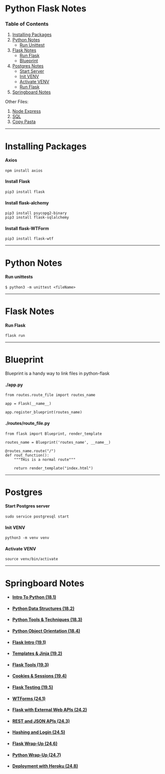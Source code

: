 # Python Flask Notes

### Table of Contents
1. [Installing Packages](#installing-packages)
2. [Python Notes](#python-notes)
    * [Run Unittest](#run-unittests)
3. [Flask Notes](#flask-notes)
    * [Run Flask](#run-flask)
    * [Blueprint](#blueprint)
4. [Postgres Notes](#postgres)
    * [Start Server](#start-postgres-server)
    * [Init VENV](#init-venv)
    * [Activate VENV](#activate-venv)
    * [Run Flask](#run-flask)
5. [Springboard Notes](#springboard-notes)

Other Files:
1. [Node Express](./node_express)
2. [SQL](./sql)
3. [Copy Pasta](../copy_pasta)

---

# Installing Packages

#### Axios
    npm install axios

#### Install Flask
    pip3 install flask

#### Install flask-alchemy
    pip3 install psycopg2-binary
    pip3 install flask-sqlalchemy

#### Install flask-WTForm
    pip3 install flask-wtf

---

# Python Notes

#### Run unittests
    $ python3 -m unittest <fileName>

---

# Flask Notes

#### Run Flask
    flask run

---
# Blueprint
Blueprint is a handy way to link files in python-flask

#### ./app.py
    from routes.route_file import routes_name

    app = Flask(__name__)

    app.register_blueprint(routes_name)

#### ./routes/route_file.py
    from flask import Blueprint, render_template

    routes_name = Blueprint('routes_name', __name__)

    @routes_name.route("/")
    def rout_function():
        """THis is a normal route"""

        return render_template("index.html")

---

# Postgres

#### Start Postgres server
    sudo service postgresql start

#### Init VENV
    python3 -m venv venv

#### Activate VENV
    source venv/bin/activate

---

# Springboard Notes

*  #### [Intro To Python (18.1)](http://curric.rithmschool.com/springboard/lectures/python-intro/)

* #### [Python Data Structures (18.2)](http://curric.rithmschool.com/springboard/lectures/python-ds/)

* #### [Python Tools & Techniques (18.3)](http://curric.rithmschool.com/springboard/lectures/python-tools/)

* #### [Python Object Orientation (18.4)](http://curric.rithmschool.com/springboard/lectures/python-oo/)

* #### [Flask Intro (19.1)](http://curric.rithmschool.com/springboard/lectures/flask-intro/)

* #### [Templates & Jinja (19.2)](http://curric.rithmschool.com/springboard/lectures/flask-jinja/)

* #### [Flask Tools (19.3)](https://curric.rithmschool.com/springboard/lectures/flask-tools/)

* #### [Cookies & Sessions (19.4)](http://curric.rithmschool.com/springboard/lectures/flask-session/)

* #### [Flask Testing (19.5)](http://curric.rithmschool.com/springboard/lectures/flask-testing/)

* #### [WTForms (24.1)](http://curric.rithmschool.com/springboard/lectures/flask-wtforms/)

* #### [Flask with External Web APIs (24.2)](http://curric.rithmschool.com/springboard/lectures/flask-ext-apis/) 

* #### [REST and JSON APIs (24.3)](http://curric.rithmschool.com/springboard/lectures/flask-rest-json-api/)

* #### [Hashing and Login (24.5)](http://curric.rithmschool.com/springboard/lectures/flask-hashing-login/)

* #### [Flask Wrap-Up (24.6)](http://curric.rithmschool.com/springboard/lectures/flask-wrapup/)

* #### [Python Wrap-Up (24.7)](http://curric.rithmschool.com/springboard/lectures/python-wrapup/)

* #### [Deployment with Heroku (24.8)](http://curric.rithmschool.com/springboard/lectures/flask-heroku/)
